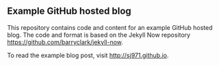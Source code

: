 ## Example GitHub hosted blog

This repository contains code and content for an example GitHub hosted blog. The code and format is based on the Jekyll Now repository <https://github.com/barryclark/jekyll-now>.

To read the example blog post, visit <http://sj971.github.io>.
